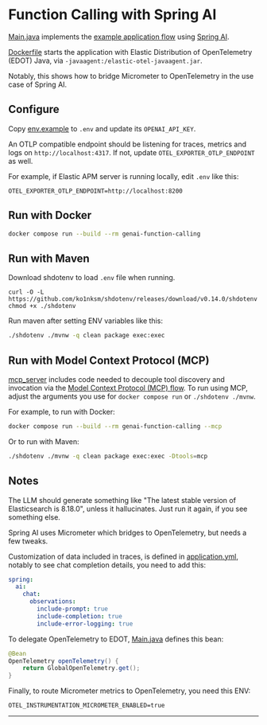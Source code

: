 # Function Calling with Spring AI

[Main.java](src/main/java/example/Main.java) implements the
[example application flow][flow] using [Spring AI][spring-ai].

[Dockerfile](Dockerfile) starts the application with Elastic Distribution
of OpenTelemetry (EDOT) Java, via `-javaagent:/elastic-otel-javaagent.jar`.

Notably, this shows how to bridge Micrometer to OpenTelemetry in the use case
of Spring AI.

## Configure

Copy [env.example](env.example) to `.env` and update its `OPENAI_API_KEY`.

An OTLP compatible endpoint should be listening for traces, metrics and logs on
`http://localhost:4317`. If not, update `OTEL_EXPORTER_OTLP_ENDPOINT` as well.

For example, if Elastic APM server is running locally, edit `.env` like this:
```
OTEL_EXPORTER_OTLP_ENDPOINT=http://localhost:8200
```

## Run with Docker

```bash
docker compose run --build --rm genai-function-calling
```

## Run with Maven

Download shdotenv to load `.env` file when running.

```
curl -O -L https://github.com/ko1nksm/shdotenv/releases/download/v0.14.0/shdotenv
chmod +x ./shdotenv
```

Run maven after setting ENV variables like this:
```bash
./shdotenv ./mvnw -q clean package exec:exec
```

## Run with Model Context Protocol (MCP)

[mcp_server](mcp_server.py) includes code needed to decouple tool discovery and invocation
via the [Model Context Protocol (MCP) flow][flow-mcp]. To run using MCP, adjust
the arguments you use for `docker compose run` or `./shdotenv ./mvnw`.

For example, to run with Docker:
```bash
docker compose run --build --rm genai-function-calling --mcp
```

Or to run with Maven:
```bash
./shdotenv ./mvnw -q clean package exec:exec -Dtools=mcp
```

## Notes

The LLM should generate something like "The latest stable version of
Elasticsearch is 8.18.0", unless it hallucinates. Just run it again, if you
see something else.

Spring AI uses Micrometer which bridges to OpenTelemetry, but needs a few
tweaks.

Customization of data included in traces, is defined in
[application.yml](src/main/resources/application.yml), notably to see chat
completion details, you need to add this:
```yml
spring:
  ai:
    chat:
      observations:
        include-prompt: true
        include-completion: true
        include-error-logging: true
```

To delegate OpenTelemetry to EDOT, [Main.java](src/main/java/example/Main.java)
defines this bean:
```java
@Bean
OpenTelemetry openTelemetry() {
    return GlobalOpenTelemetry.get();
}
```

Finally, to route Micrometer metrics to OpenTelemetry, you need this ENV:
```
OTEL_INSTRUMENTATION_MICROMETER_ENABLED=true
```

---
[flow]: ../README.md#example-application-flow
[spring-ai]: https://github.com/spring-projects/spring-ai/
[flow-mcp]: ../README.md#model-context-protocol-flow
